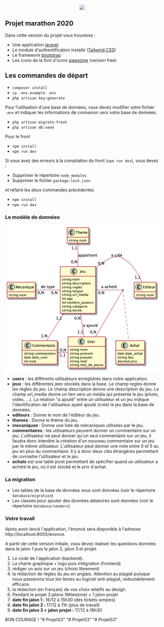 <p align="center">
<a href="http://www.iut-lens.univ-artois.fr/" target="_blank"><img src="http://www.iut-lens.univ-artois.fr/wp-content/themes/iutlens2016new2/images/screenshot.png" width="200"></a></p>


## Projet marathon 2020

Dans cette version du projet vous trouverez :

- Une application [laravel](https://laravel.com/)
- Le module d'authentification installé ([Tailwind CSS](https://tailwindcss.com/))
- Le framework [bootstrap](https://getbootstrap.com/)
- Les icons de la font d'icons [awesome](https://fontawesome.com/) (version free)


## Les commandes de départ

- `composer install`
- `cp .env.example .env`
- `php artisan key:generate`

Pour l'utilisation d'une base de données, vous devez modifier votre fichier `.env` et indiquer les informations de connexion vers votre base de données.

- `php artisan migrate:fresh`
- `php artisan db:seed`

Pour le front

- `npm install`
- `npm run dev`

Si vous avez des erreurs à la compilation du front (`npm run dev`), vous devez :

- Supprimer le répertoire `node_modules`
- Supprimer le fichier `package-lock.json`

et refaire les deux commandes précédentes

- `npm install`
- `npm run dev`


### Le modèle de données

![Modèle de données](public/images/modeleDonnees.png)

<ul>
<li><strong>users</strong> : les différents utilisateurs enregistrés dans notre application.
</li>
<li><strong>jeux</strong> : les différentes jeex stockés dans la base. Le champ regles donne
    les règles du jeu. Le champ description donne une description du jeu. Le champ url_media donne un lien vers un média qui présente le jeu (photo, vidéo, ...).
    La relation "a ajouté" entre un utilisateur et un jeu indique l'identification de l'utilisateur ayant ajouté (créé) le jeu dans la base de données.
</li>
<li><strong>editeurs</strong> : Donne le nom de l'éditeur du jeu.</li>
<li><strong>themes</strong> : Donne le thème du jeu.</li>
<li><strong>mecaniquse</strong> : Donne une liste de mécaniques utilisées par le jeu.</li>
<li><strong>commentaires</strong> : les utilisateurs peuvent donner un commentaire  sur un
    jeu. L'utilisateur ne peut donner qu'un seul commentaire sur un jeu, il faudra donc interdire la création d'un nouveau commentaire sur un jeu par le même utilisateur.
    L'utilisateur peut donner une note entre 0 et 5 au jeu en plus du commentaire.
    Il y a donc deux clés étrangères permettant de connaitre l'utilisateur et le jeu.
</li>
<li><strong>achats</strong> est une table pivot permettant de spécifier quand un utilisateur a acheté le jeu, où il est stocké et le prix d'achat.
</li>
</ul>

### La migration


- Les tables de la base de données vous sont données (voir le répertoire `database/migration`)
- Les classes pour ajouter des données aléatoires sont données (voir le répertoire `database/seeders`)

### Votre travail

Après avoir lancé l'application, l'énoncé sera disponible à l'adresse http://localhost:8000/enonce.

A partir de cette version initiale, vous devez réaliser les questions données dans le jalon 1 puis le jalon 2, jalon 3 et projet.

<ol>
<li>Le code de l'application (backend).</li>
<li>La charte graphique + logo puis intégration (frontend)</li>
<li>rédiger un avis sur un jeu (choisi librement)</li>
<li>la rédaction de règles du jeu en anglais. Attention au plagiat puisque nous passerons tous les textes au
    logiciel anti-plagiat, redoutablement efficace.
</li>
<li>la rédaction (en français) de vos choix relatifs au design.</li>
<li>Pendant le projet 3 jalons (Milestone) + 1 jalon projet</li>

<li><span style="font-weight: bold">date fin jalon 1 : </span>16/12 à 15h30 (des tickets simples)</li>
<li><span style="font-weight: bold">date fin jalon 2 : </span>17/12 à 11h (plus de travail)</li>
<li><span style="font-weight: bold">date fin jalon 3 + jalon projet :</span> 17/12 à 18h30</li>
</ol>


BON COURAGE !
"# ProjetS3" 
"# ProjetS3" 
"# ProjetS3" 
